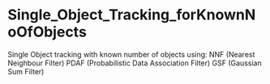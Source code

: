 # Single_Object_Tracking_forKnownNoOfObjects
Single Object tracking with known number of objects using:
NNF  (Nearest Neighbour Filter)
PDAF (Probabilistic Data Association Filter)
GSF  (Gaussian Sum Filter)
